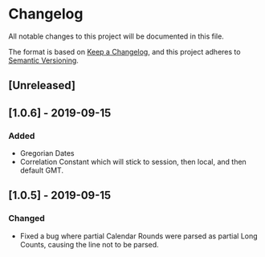 # Changelog
All notable changes to this project will be documented in this file.

The format is based on [Keep a Changelog](https://keepachangelog.com/en/1.0.0/),
and this project adheres to [Semantic Versioning](https://semver.org/spec/v2.0.0.html).

## [Unreleased]

## [1.0.6] - 2019-09-15
### Added

 - Gregorian Dates
 - Correlation Constant which will stick to session, then local, and then default GMT.

## [1.0.5] - 2019-09-15
### Changed

 - Fixed a bug where partial Calendar Rounds were parsed as partial Long Counts,
 causing the line not to be parsed.
